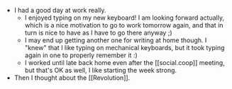 - I had a good day at work really.
  - I enjoyed typing on my new keyboard! I am looking forward actually, which is a nice motivation to go to work tomorrow again, and that in turn is nice to have as I have to go there anyway ;)
  - I may end up getting another one for writing at home though. I "knew" that I like typing on mechanical keyboards, but it took typing again in one to properly remember it :)
  - I worked until late back home even after the [[social.coop]] meeting, but that's OK as well, I like starting the week strong.
- Then I thought about the [[Revolution]].